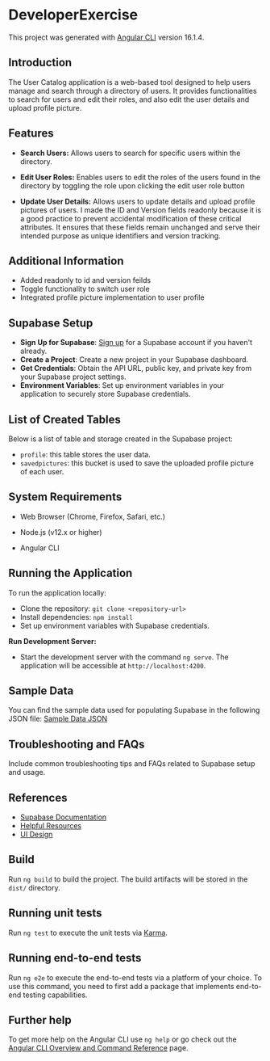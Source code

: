 # DeveloperExercise

This project was generated with [Angular CLI](https://github.com/angular/angular-cli) version 16.1.4.

## Introduction

The User Catalog application is a web-based tool designed to help users manage and search through a directory of users. It provides functionalities to search for users and edit their roles, and also edit the user details and upload profile picture.

## Features

- **Search Users:** Allows users to search for specific users within the directory.

- **Edit User Roles:** Enables users to edit the roles of the users found in the directory by toggling the role upon clicking the edit user role button

- **Update User Details:** Allows users to update details and upload profile pictures of users. I made the ID and Version fields readonly because it is a good practice to prevent accidental modification of these critical attributes. It ensures that these fields remain unchanged and serve their intended purpose as unique identifiers and version tracking.

## Additional Information

- Added readonly to id and version feilds
- Toggle functionality to switch user role
- Integrated profile picture implementation to user profile

## Supabase Setup

- **Sign Up for Supabase**: [Sign up](https://supabase.io/) for a Supabase account if you haven't already.
- **Create a Project**: Create a new project in your Supabase dashboard.
- **Get Credentials**: Obtain the API URL, public key, and private key from your Supabase project settings.
- **Environment Variables**: Set up environment variables in your application to securely store Supabase credentials.

## List of Created Tables

Below is a list of table and storage created in the Supabase project:

- `profile`: this table stores the user data.
- `savedpictures`: this bucket is used to save the uploaded profile picture of each user.

## System Requirements

- Web Browser (Chrome, Firefox, Safari, etc.)

- Node.js (v12.x or higher)

- Angular CLI

## Running the Application

To run the application locally:

- Clone the repository: `git clone <repository-url>`
- Install dependencies: `npm install`
- Set up environment variables with Supabase credentials.

**Run Development Server:**

- Start the development server with the command `ng serve`. The application will be accessible at `http://localhost:4200`.

## Sample Data

You can find the sample data used for populating Supabase in the following JSON file:
[Sample Data JSON](https://raw.githubusercontent.com/Victoria-27/developer-exercise/master/dummy.json)

## Troubleshooting and FAQs

Include common troubleshooting tips and FAQs related to Supabase setup and usage.

## References

- [Supabase Documentation](https://supabase.io/docs)
- [Helpful Resources](https://supabase.com/docs/guides/api/rest/generating-types)
- [UI Design](https://app.uizard.io/p/e3d0540f/preview)


## Build

Run `ng build` to build the project. The build artifacts will be stored in the `dist/` directory.

## Running unit tests

Run `ng test` to execute the unit tests via [Karma](https://karma-runner.github.io).

## Running end-to-end tests

Run `ng e2e` to execute the end-to-end tests via a platform of your choice. To use this command, you need to first add a package that implements end-to-end testing capabilities.

## Further help

To get more help on the Angular CLI use `ng help` or go check out the [Angular CLI Overview and Command Reference](https://angular.io/cli) page.
